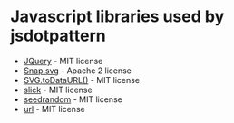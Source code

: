 
Javascript libraries used by jsdotpattern
=========================================

* [JQuery](http://jquery.com/download/) - MIT license
* [Snap.svg](http://snapsvg.io/) - Apache 2 license
* [SVG.toDataURL()](https://github.com/sampumon/SVG.toDataURL) - MIT license
* [slick](http://kenwheeler.github.io/slick/) - MIT license
* [seedrandom](https://github.com/davidbau/seedrandom) - MIT license
* [url](https://github.com/websanova/js-url) - MIT license
